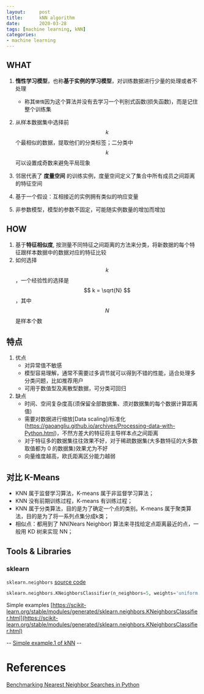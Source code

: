 ```yaml
---
layout:     post
title:      kNN algorithm
date:       2020-03-28
tags: [machine learning, kNN]
categories: 
- machine learning
---
```




## WHAT
1. **惰性学习模型**，也称**基于实例的学习模型**，对训练数据进行少量的处理或者不处理
    - 称其`懒惰`因为这个算法并没有去学习一个判别式函数(损失函数)，而是记住整个训练集

2. 从样本数据集中选择前 $$k$$ 个最相似的数据，提取他们的分类标签；二分类中 $$k$$ 可以设置成奇数来避免平局现象
3. 邻居代表了 **度量空间** 的训练实例，度量空间定义了集合中所有成员之间距离的特征空间
4. 基于一个假设：互相接近的实例拥有类似的响应变量
5. 非参数模型，模型的参数不固定，可能随实例数量的增加而增加


## HOW 
1. 基于**特征相似度**, 按测量不同特征之间距离的方法来分类，将新数据的每个特征跟样本数据中的数据对应的特征比较
2. 如何选择 $$k$$，一个经验性的选择是 $$ k = \sqrt{N} $$，其中 $$N$$ 是样本个数

## 特点
1. 优点
    * 对异常值不敏感
    * 模型容易理解，通常不需要过多调节就可以得到不错的性能，适合处理多分类问题，比如推荐用户
    * 可用于数值型及离散型数据，可分类可回归
2. 缺点
    * 时间、空间复杂度高(须保留全部数据集、须对数据集的每个数据计算距离值)
    * 需要对数据进行缩放[Data scaling]/标准化(https://gaoangliu.github.io/archives/Processing-data-with-Python.html)，不然方差大的特征将主导样本点之间距离
    * 对于特征多的数据集往往效果不好，对于稀疏数据集(大多数特征的大多数取值都为 0 的数据集)效果尤为不好
    * 向量维度越高，欧氏距离区分能力越弱 


## 对比 K-Means

* KNN 属于监督学习算法，K-means 属于非监督学习算法；
* KNN 没有前期训练过程，K-means 有训练过程；
* KNN 属于分类算法，目的是为了确定一个点的类别。K-means 属于聚类算法，目的是为了将一系列点集分成k类；
* 相似点：都用到了 NN(Nears Neighbor) 算法来寻找给定点距离最近的点，一般用 KD 树来实现 NN； 


## Tools & Libraries 
### sklearn
`sklearn.neighbors` [source code](https://github.com/scikit-learn/scikit-learn/blob/95d4f0841/sklearn/neighbors/_classification.py#L25)
```python
sklearn.neighbors.KNeighborsClassifier(n_neighbors=5, weights='uniform', algorithm='auto', leaf_size=30, p=2, metric='minkowski', metric_params=None, n_jobs=None, **kwargs)
```

Simple examples [https://scikit-learn.org/stable/modules/generated/sklearn.neighbors.KNeighborsClassifier.html](https://scikit-learn.org/stable/modules/generated/sklearn.neighbors.KNeighborsClassifier.html)

-- [Simple example.1 of kNN](https://bit.ly/32S9GVA) --

# References

[Benchmarking Nearest Neighbor Searches in Python](https://jakevdp.github.io/blog/2013/04/29/benchmarking-nearest-neighbor-searches-in-python/#Scaling-with-Leaf-Size)


